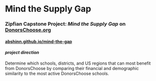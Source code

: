 Mind the Supply Gap
===

### Zipfian Capstone Project: _Mind the Supply Gap_ on [DonorsChoose.org](http://donorschoose.org)

#### [abshinn.github.io/mind-the-gap](abshinn.github.io/mind-the-gap)

#### _project direction_
Determine which schools, districts, and US regions that can most benefit from DonorsChoose by comparing their financial and demographic similarity to the most active DonorsChoose schools.
